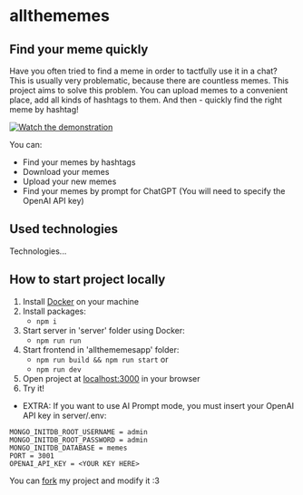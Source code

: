 # allthememes

## Find your meme quickly

Have you often tried to find a meme in order to tactfully use it in a chat? This is usually very problematic, because there are countless memes.  This project aims to solve this problem. You can upload memes to a convenient place, add all kinds of hashtags to them. And then - quickly find the right meme by hashtag!

[![Watch the demonstration](https://img.youtube.com/vi/a-m8FvPzkrs/default.jpg)](https://youtu.be/a-m8FvPzkrs)

You can:

* Find your memes by hashtags
* Download your memes
* Upload your new memes
* Find your memes by prompt for ChatGPT (You will need to specify the OpenAI API key)

## Used technologies

Technologies...

## How to start project locally

1. Install [Docker](https://www.docker.com/products/docker-desktop/) on your machine
2. Install packages:
   * ```npm i```
3. Start server in 'server' folder using Docker:
   * ```npm run run```
4. Start frontend in 'allthememesapp' folder:
   * ```npm run build && npm run start```
  or
   * ```npm run dev```
5. Open project at [localhost:3000](http://localhost:3000/) in your browser
6. Try it!

* EXTRA: If you want to use AI Prompt mode, you must insert your OpenAI API key in server/.env:

```env
MONGO_INITDB_ROOT_USERNAME = admin
MONGO_INITDB_ROOT_PASSWORD = admin
MONGO_INITDB_DATABASE = memes
PORT = 3001
OPENAI_API_KEY = <YOUR KEY HERE>
```

You can [fork](https://bebra.com) my project and modify it :3
